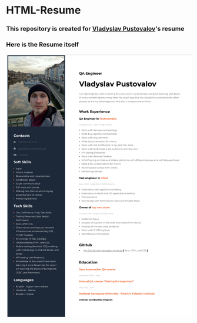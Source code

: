 # HTML-Resume
### This repository is created for [Vladyslav Pustovalov](https://vladyslav-pustovalov.github.io/HTML-Resume/)'s resume
### Here is the Resume itself

<picture>
  <source media="(prefers-color-scheme: dark)" srcset="https://github.com/vladyslav-pustovalov/HTML-Resume/blob/main/img/Resume%20Vladyslav%20Pustovalov.jpg">
  <source media="(prefers-color-scheme: light)" srcset="https://github.com/vladyslav-pustovalov/HTML-Resume/blob/main/img/Resume%20Vladyslav%20Pustovalov.jpg">
  <img alt="Shows an illustrated sun in light mode and a moon with stars in dark mode." src="https://github.com/vladyslav-pustovalov/HTML-Resume/blob/main/img/Resume%20Vladyslav%20Pustovalov.jpg">
</picture>

